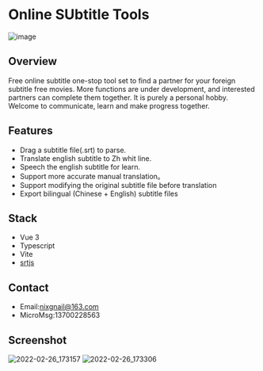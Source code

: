# Online SUbtitle Tools
![image](https://user-images.githubusercontent.com/23635313/155838131-f03d8f57-a5d6-4a64-8b13-74b4d8c6e4ca.png)
## Overview
Free online subtitle one-stop tool set to find a partner for your foreign subtitle free movies. More functions are under development, and interested partners can complete them together. It is purely a personal hobby. Welcome to communicate, learn and make progress together.
## Features
 - Drag a subtitle file(.srt) to parse.
 - Translate english subtitle to Zh whit line.
 - Speech the english subtitle for learn.
 - Support more accurate manual translation。
 - Support modifying the original subtitle file before translation
 - Export bilingual (Chinese + English) subtitle files
## Stack
- Vue 3
- Typescript
- Vite
- [srtjs](https://github.com/fuermosi777/srtjs)
## Contact
 - Email:nixgnail@163.com
 - MicroMsg:13700228563
## Screenshot
![2022-02-26_173157](https://user-images.githubusercontent.com/23635313/155838041-ca44455f-660c-476e-b33f-6fe497ab5233.png)
![2022-02-26_173306](https://user-images.githubusercontent.com/23635313/155838047-6e5ee451-3505-47a8-a2d5-df5c46366f26.png)




